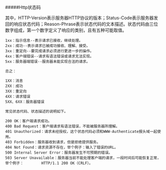 #####Http状态码



其中，HTTP-Version表示服务器HTTP协议的版本；Status-Code表示服务器发回的响应状态代码；Reason-Phrase表示状态代码的文本描述。状态代码由三位数字组成，第一个数字定义了响应的类别，且有五种可能取值。

    1xx：指示信息--表示请求已接收，继续处理。
    2xx：成功--表示请求已被成功接收、理解、接受。
    3xx：重定向--要完成请求必须进行更进一步的操作。
    4xx：客户端错误--请求有语法错误或请求无法实现。
    5xx：服务器端错误--服务器未能实现合法的请求。
    
    总之：

    1XX：消息
    2XX：成功
    3XX：重定向
    4XX：请求错误
    5XX、6XX：服务器错误

    常见状态代码、状态描述的说明如下。

    200 OK：客户端请求成功。
    400 Bad Request：客户端请求有语法错误，不能被服务器所理解。
    401 Unauthorized：请求未经授权，这个状态代码必须和WWW-Authenticate报头域一起使用。
    403 Forbidden：服务器收到请求，但是拒绝提供服务。
    404 Not Found：请求资源不存在，举个例子：输入了错误的URL。
    500 Internal Server Error：服务器发生不可预期的错误。
    503 Server Unavailable：服务器当前不能处理客户端的请求，一段时间后可能恢复正常，举个例子：        HTTP/1.1 200 OK（CRLF）。